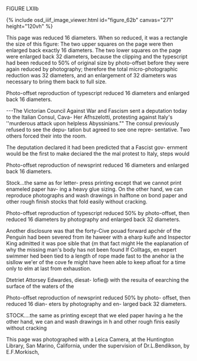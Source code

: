 FIGURE LXIIb 

{% include osd_iiif_image_viewer.html id="figure_62b" canvas="271" height="120vh" %}

This page was reduced 16 diameters. When so reduced, it was a rectangle the size of this figure: The two upper squares on the page 
were then enlarged back exactly 16 diameters. The two lower squares 
on the page were enlarged back 32 diameters, because the clipping 
and the typescript had been reduced to 50% of original size by 
photo-offset before they were again reduced by photography; therefore the 
total micro-photographic reduction was 32 diameters, and an enlargement of 32 
diameters was necessary to bring them back to full size. 


Photo-offset reproduction of typescript reduced 16 diameters and enlarged back 16 diameters. 

---The Victorian Council Against 
War and Fascism sent a deputation 
today to the Italian Consul, Cava- 
Her Afhszelotti, protesting against 
Italy's ''murderous attack upon 
helpless Abyssinians."" The consul 
previously refused to see the depu- 
tation but agreed to see one repre- 
sentative. Two others forced their 
into the room. 

The deputation declared it had 
been predicted that a Fascist gov- 
ernment would be the first to make 
deciared the 
the 
mal protest to Italy, steps would 


Photo-offset reproduction of 
newsprint reduced 16 diameters 
and enlarged back 16 diameters. 

Stock...the same as for letter- 
press printing except that we 
cannot print enameled paper hav- 
ing a heavy glue sizing. On the 
other hand, we can reproduce 
photographs and wash drawings in 
halftone on bond paper and other 
rough finish stocks that fold 
easily without cracking. 

Photo-offset reproduction of typescript 
reduced 50% by photo-offset, then reduced 16 diameters by photography and 
enlarged back 32 diameters. 

Another disclosure was that the 
forty-Cive pouad forward apchér of 
the Penguin had been severed from 
ite haweer with a eharp kuife and 
Inspector King admitted it was poe 
sible that {m that fact might He the 
eaplanation of why the missing 
man's body has not been found If 
Colltags, en expert swimmer hed 
been tied to a length of rope made 
fast to the anehor ia the sisllow 
we'er of the cove fe might have heen 
able to keep afloat for a time only 
to elm at last from exhaustion. 

Dtetriet Attorsey Edwardes, diesat- 
lofie@ with the resuita of eearching 
the surface of the waters of the 

Photo-offset reproduction of 
newsprint reduced 50% by photo- 
offset, then reduced 16 dian- 
eters by photography and en- 
larged back 32 diameters. 

STOCK....the same as 
printing except that we 
eled paper having a he 
the other hand, we can 
and wash drawings in h 
and other rough finis 
easily without cracking 

This page was photographed with a Leica Camera, at the Huntington 
Library, San Marino, California, under the supervision of 
Dr.L.Bendikson, by E.F.Morkisch, 
